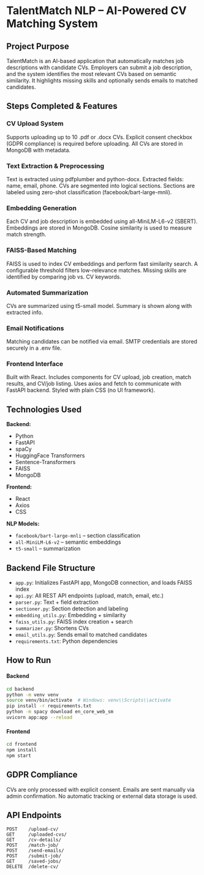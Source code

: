 # TalentMatch NLP – AI-Powered CV Matching System

## Project Purpose
TalentMatch is an AI-based application that automatically matches job descriptions with candidate CVs.
Employers can submit a job description, and the system identifies the most relevant CVs based on semantic similarity.
It highlights missing skills and optionally sends emails to matched candidates.

## Steps Completed & Features
### CV Upload System
Supports uploading up to 10 .pdf or .docx CVs.
Explicit consent checkbox (GDPR compliance) is required before uploading.
All CVs are stored in MongoDB with metadata.

### Text Extraction & Preprocessing
Text is extracted using pdfplumber and python-docx.
Extracted fields: name, email, phone.
CVs are segmented into logical sections.
Sections are labeled using zero-shot classification (facebook/bart-large-mnli).

### Embedding Generation
Each CV and job description is embedded using all-MiniLM-L6-v2 (SBERT).
Embeddings are stored in MongoDB.
Cosine similarity is used to measure match strength.

### FAISS-Based Matching
FAISS is used to index CV embeddings and perform fast similarity search.
A configurable threshold filters low-relevance matches.
Missing skills are identified by comparing job vs. CV keywords.

### Automated Summarization
CVs are summarized using t5-small model.
Summary is shown along with extracted info.

### Email Notifications
Matching candidates can be notified via email.
SMTP credentials are stored securely in a .env file.

### Frontend Interface
Built with React.
Includes components for CV upload, job creation, match results, and CV/job listing.
Uses axios and fetch to communicate with FastAPI backend.
Styled with plain CSS (no UI framework).

## Technologies Used

**Backend:**
- Python
- FastAPI
- spaCy
- HuggingFace Transformers
- Sentence-Transformers
- FAISS
- MongoDB

**Frontend:**
- React
- Axios
- CSS

**NLP Models:**
- `facebook/bart-large-mnli` – section classification
- `all-MiniLM-L6-v2` – semantic embeddings
- `t5-small` – summarization


## Backend File Structure

- `app.py`: Initializes FastAPI app, MongoDB connection, and loads FAISS index
- `api.py`: All REST API endpoints (upload, match, email, etc.)
- `parser.py`: Text + field extraction
- `sectioner.py`: Section detection and labeling
- `embedding_utils.py`: Embedding + similarity
- `faiss_utils.py`: FAISS index creation + search
- `summarizer.py`: Shortens CVs
- `email_utils.py`: Sends email to matched candidates
- `requirements.txt`: Python dependencies

## How to Run

#### Backend

  ```bash
cd backend
python -m venv venv
source venv/bin/activate  # Windows: venv\\Scripts\\activate
pip install -r requirements.txt
python -m spacy download en_core_web_sm
uvicorn app:app --reload
```
#### Frontend

  ```bash
cd frontend
npm install
npm start
```

## GDPR Compliance
CVs are only processed with explicit consent.
Emails are sent manually via admin confirmation.
No automatic tracking or external data storage is used.

## API Endpoints
```http
POST    /upload-cv/
GET     /uploaded-cvs/
GET     /cv-details/
POST    /match-job/
POST    /send-emails/
POST    /submit-job/
GET     /saved-jobs/
DELETE  /delete-cv/
```
